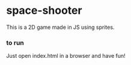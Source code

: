 # space-shooter

This is a 2D game made in JS using sprites.

### to run
Just open index.html in a browser and have fun!